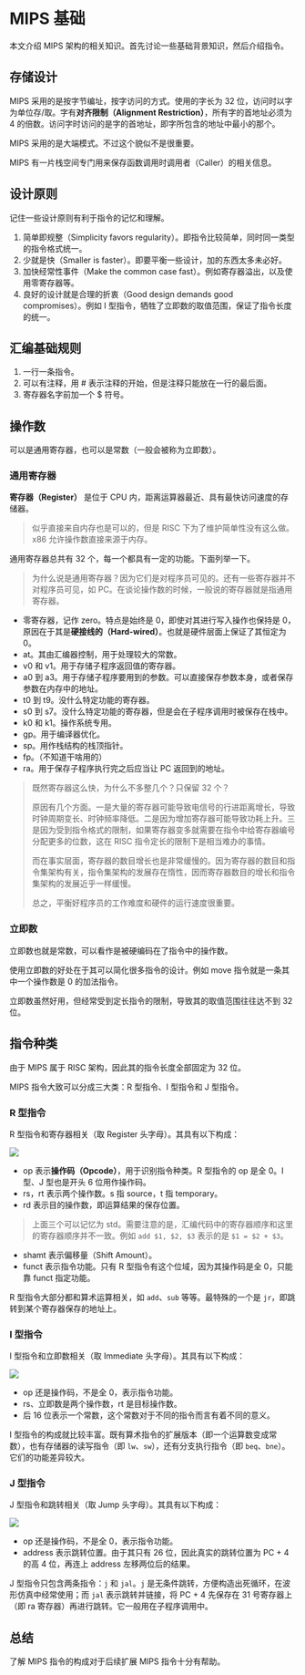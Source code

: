 # MIPS 基础

本文介绍 MIPS 架构的相关知识。首先讨论一些基础背景知识，然后介绍指令。

## 存储设计

MIPS 采用的是按字节编址，按字访问的方式。使用的字长为 32 位，访问时以字为单位存/取。字有**对齐限制（Alignment Restriction）**，所有字的首地址必须为 4 的倍数。访问字时访问的是字的首地址，即字所包含的地址中最小的那个。

MIPS 采用的是大端模式。不过这个貌似不是很重要。

MIPS 有一片栈空间专门用来保存函数调用时调用者（Caller）的相关信息。

## 设计原则

记住一些设计原则有利于指令的记忆和理解。

1. 简单即规整（Simplicity favors regularity）。即指令比较简单，同时同一类型的指令格式统一。
2. 少就是快（Smaller is faster）。即要平衡一些设计，加的东西太多未必好。
3. 加快经常性事件（Make the common case fast）。例如寄存器溢出，以及使用零寄存器等。
4. 良好的设计就是合理的折衷（Good design demands good compromises）。例如 I 型指令，牺牲了立即数的取值范围，保证了指令长度的统一。

## 汇编基础规则

1. 一行一条指令。
2. 可以有注释，用 # 表示注释的开始，但是注释只能放在一行的最后面。
3. 寄存器名字前加一个 $ 符号。

## 操作数

可以是通用寄存器，也可以是常数（一般会被称为立即数）。

### 通用寄存器

**寄存器（Register）** 是位于 CPU 内，距离运算器最近、具有最快访问速度的存储器。

> 似乎直接来自内存也是可以的，但是 RISC 下为了维护简单性没有这么做。x86 允许操作数直接来源于内存。

通用寄存器总共有 32 个，每一个都具有一定的功能。下面列举一下。

> 为什么说是通用寄存器？因为它们是对程序员可见的。还有一些寄存器并不对程序员可见，如 PC。在谈论操作数的时候，一般说的寄存器就是指通用寄存器。

- 零寄存器，记作 zero。特点是始终是 0，即使对其进行写入操作也保持是 0，原因在于其是**硬接线的（Hard-wired）**。也就是硬件层面上保证了其恒定为 0。
- at。其由汇编器控制，用于处理较大的常数。
- v0 和 v1。用于存储子程序返回值的寄存器。
- a0 到 a3。用于存储子程序要用到的参数。可以直接保存参数本身，或者保存参数在内存中的地址。
- t0 到 t9。没什么特定功能的寄存器。
- s0 到 s7。没什么特定功能的寄存器，但是会在子程序调用时被保存在栈中。
- k0 和 k1。操作系统专用。
- gp。用于编译器优化。
- sp。用作栈结构的栈顶指针。
- fp。（不知道干啥用的）
- ra。用于保存子程序执行完之后应当让 PC 返回到的地址。

> 既然寄存器这么快，为什么不多整几个？只保留 32 个？
>
> 原因有几个方面。一是大量的寄存器可能导致电信号的行进距离增长，导致时钟周期变长、时钟频率降低。二是因为增加寄存器可能导致功耗上升。三是因为受到指令格式的限制，如果寄存器变多就需要在指令中给寄存器编号分配更多的位数，这在 RISC 指令定长的限制下是相当难办的事情。
>
> 而在事实层面，寄存器的数目增长也是非常缓慢的。因为寄存器的数目和指令集架构有关，指令集架构的发展存在惰性，因而寄存器数目的增长和指令集架构的发展近乎一样缓慢。
>
> 总之，平衡好程序员的工作难度和硬件的运行速度很重要。

### 立即数

立即数也就是常数，可以看作是被硬编码在了指令中的操作数。

使用立即数的好处在于其可以简化很多指令的设计。例如 move 指令就是一条其中一个操作数是 0 的加法指令。

立即数虽然好用，但经常受到定长指令的限制，导致其的取值范围往往达不到 32 位。

## 指令种类

由于 MIPS 属于 RISC 架构，因此其的指令长度全部固定为 32 位。

MIPS 指令大致可以分成三大类：R 型指令、I 型指令和 J 型指令。

### R 型指令

R 型指令和寄存器相关（取 Register 头字母）。其具有以下构成：

![](assets/R_type_instruction.jpg)

- op 表示**操作码（Opcode）**，用于识别指令种类。R 型指令的 op 是全 0。I 型、J 型也是开头 6 位用作操作码。
- rs，rt 表示两个操作数。s 指 source，t 指 temporary。
- rd 表示目的操作数，即运算结果的保存位置。

> 上面三个可以记忆为 std。需要注意的是，汇编代码中的寄存器顺序和这里的寄存器顺序并不一致。例如 `add $1, $2, $3` 表示的是 `$1 = $2 + $3`。

- shamt 表示偏移量（Shift Amount）。
- funct 表示指令功能。只有 R 型指令有这个位域，因为其操作码是全 0，只能靠 funct 指定功能。

R 型指令大部分都和算术运算相关，如 `add`、`sub` 等等。最特殊的一个是 `jr`，即跳转到某个寄存器保存的地址上。

### I 型指令

I 型指令和立即数相关（取 Immediate 头字母）。其具有以下构成：

![](assets/I_type_instruction.jpg)

- op 还是操作码，不是全 0，表示指令功能。
- rs、立即数是两个操作数，rt 是目标操作数。
- 后 16 位表示一个常数，这个常数对于不同的指令而言有着不同的意义。

I 型指令的构成就比较丰富。既有算术指令的扩展版本（即一个运算数变成常数），也有存储器的读写指令（即 `lw`、`sw`），还有分支执行指令（即 `beq`、`bne`）。它们的功能差异较大。

### J 型指令

J 型指令和跳转相关（取 Jump 头字母）。其具有以下构成：

![](assets/J_type_instruction.jpg)

- op 还是操作码，不是全 0，表示指令功能。
- address 表示跳转位置。由于其只有 26 位，因此真实的跳转位置为 PC + 4 的高 4 位，再连上 address 左移两位后的结果。

J 型指令只包含两条指令：`j` 和 `jal`。`j` 是无条件跳转，方便构造出死循环，在波形仿真中经常使用；而 `jal` 表示跳转并链接，将 PC + 4 先保存在 31 号寄存器上（即 ra 寄存器）再进行跳转。它一般用在子程序调用中。

## 总结

了解 MIPS 指令的构成对于后续扩展 MIPS 指令十分有帮助。